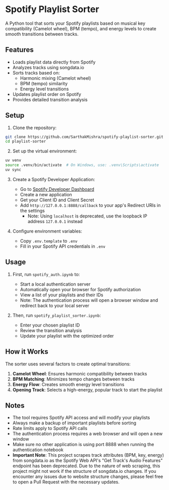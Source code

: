 # Spotify Playlist Sorter

A Python tool that sorts your Spotify playlists based on musical key compatibility (Camelot wheel), BPM (tempo), and energy levels to create smooth transitions between tracks.

## Features

- Loads playlist data directly from Spotify
- Analyzes tracks using songdata.io
- Sorts tracks based on:
  - Harmonic mixing (Camelot wheel)
  - BPM (tempo) similarity
  - Energy level transitions
- Updates playlist order on Spotify
- Provides detailed transition analysis

## Setup

1. Clone the repository:
```bash
git clone https://github.com/SarthakMishra/spotify-playlist-sorter.git
cd playlist-sorter
```

2. Set up the virtual environment:
```bash
uv venv
source .venv/bin/activate  # On Windows, use: .venv\Scripts\activate
uv sync
```

3. Create a Spotify Developer Application:
   - Go to [Spotify Developer Dashboard](https://developer.spotify.com/dashboard)
   - Create a new application
   - Get your Client ID and Client Secret
   - Add `http://127.0.0.1:8888/callback` to your app's Redirect URIs in the settings
     - Note: Using `localhost` is deprecated, use the loopback IP address `127.0.0.1` instead

4. Configure environment variables:
   - Copy `.env.template` to `.env`
   - Fill in your Spotify API credentials in `.env`

## Usage

1. First, run `spotify_auth.ipynb` to:
   - Start a local authentication server
   - Automatically open your browser for Spotify authorization
   - View a list of your playlists and their IDs
   - Note: The authentication process will open a browser window and redirect back to your local server

2. Then, run `spotify_playlist_sorter.ipynb`:
   - Enter your chosen playlist ID
   - Review the transition analysis
   - Update your playlist with the optimized order

## How it Works

The sorter uses several factors to create optimal transitions:

1. **Camelot Wheel**: Ensures harmonic compatibility between tracks
2. **BPM Matching**: Minimizes tempo changes between tracks
3. **Energy Flow**: Creates smooth energy level transitions
4. **Opening Track**: Selects a high-energy, popular track to start the playlist

## Notes

- The tool requires Spotify API access and will modify your playlists
- Always make a backup of important playlists before sorting
- Rate limits apply to Spotify API calls
- The authentication process requires a web browser and will open a new window
- Make sure no other application is using port 8888 when running the authentication notebook
- **Important Note**: This project scrapes track attributes (BPM, key, energy) from songdata.io as the Spotify Web API's "Get Track's Audio Features" endpoint has been deprecated. Due to the nature of web scraping, this project might not work if the structure of songdata.io changes. If you encounter any issues due to website structure changes, please feel free to open a Pull Request with the necessary updates. 
